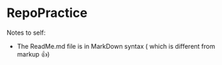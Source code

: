 RepoPractice
============

Notes to self:
- The ReadMe.md file is in MarkDown syntax ( which is different from markup :+1:)
